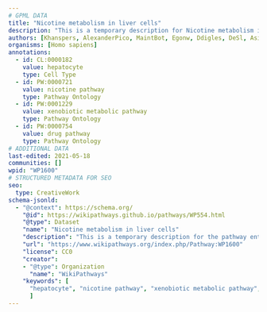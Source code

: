 ```yaml
---
# GPML DATA
title: "Nicotine metabolism in liver cells"
description: "This is a temporary description for Nicotine metabolism in liver cells"
authors: [Khanspers, AlexanderPico, MaintBot, Egonw, Ddigles, DeSl, Asios Olia, Eweitz]
organisms: [Homo sapiens]
annotations:
  - id: CL:0000182
    value: hepatocyte
    type: Cell Type
  - id: PW:0000721
    value: nicotine pathway
    type: Pathway Ontology
  - id: PW:0001229
    value: xenobiotic metabolic pathway
    type: Pathway Ontology
  - id: PW:0000754
    value: drug pathway
    type: Pathway Ontology
# ADDITIONAL DATA
last-edited: 2021-05-18
communities: []
wpid: "WP1600"
# STRUCTURED METADATA FOR SEO
seo:
  type: CreativeWork
schema-jsonld:
  - "@context": https://schema.org/
    "@id": https://wikipathways.github.io/pathways/WP554.html
    "@type": Dataset
    "name": "Nicotine metabolism in liver cells"
    "description": "This is a temporary description for the pathway entitled: Nicotine metabolism in liver cells"
    "url": "https://www.wikipathways.org/index.php/Pathway:WP1600"
    "license": CC0
    "creator":
    - "@type": Organization
      "name": "WikiPathways"
    "keywords": [
      "hepatocyte", "nicotine pathway", "xenobiotic metabolic pathway", "drug pathway",
      ]
---
```

